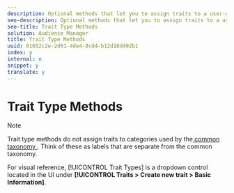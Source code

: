 ```yaml
---
description: Optional methods that let you to assign traits to a user-defined type or category, usually according to function or for your own internal reporting processes.
seo-description: Optional methods that let you to assign traits to a user-defined type or category, usually according to function or for your own internal reporting processes.
seo-title: Trait Type Methods
solution: Audience Manager
title: Trait Type Methods
uuid: 81652c2e-2d01-4de4-8cd4-b12d18d492b1
index: y
internal: n
snippet: y
translate: y
---
```


# Trait Type Methods


>[!NOTE]
>
>Trait type methods do not assign traits to categories used by the[ common taxonomy ](../../../c_api/c_rest_api_main/c_rest_api_taxonomy/c_rest_api_taxonomy.md#concept_A3A8F6F90394453AB0D16F692479D45B). Think of these as labels that are separate from the common taxonomy. 



For visual reference, [!UICONTROL  Trait Types] is a dropdown control located in the UI under **[!UICONTROL  Traits > Create new trait > Basic Information]**. 
